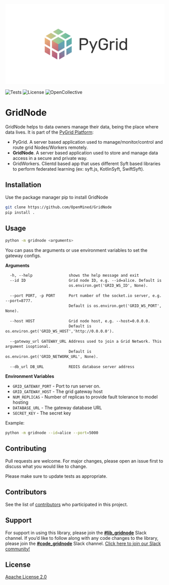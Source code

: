 ![pygrid-logo](https://raw.githubusercontent.com/OpenMined/design-assets/master/logos/PyGrid/horizontal-primary-trans.png)

![Tests](https://github.com/OpenMined/GridNode/workflows/Run%20tests/badge.svg)
![License](https://img.shields.io/github/license/OpenMined/GridNode)
![OpenCollective](https://img.shields.io/opencollective/all/openmined)

# GridNode

GridNode helps to data owners manage their data, being the place where data lives. It is part of the [PyGrid Platform](https://github.com/OpenMined/PyGrid/):
- PyGrid.  A server based application used to manage/monitor/control and route grid Nodes/Workers remotely.
- **GridNode**. A server based application used to store and manage data access in a secure and private way.
- GridWorkers. Clientd based app that uses different Syft based libraries to perform federated learning (ex: syft.js, KotlinSyft, SwiftSyft).


## Installation

Use the package manager pip to install GridNode

```bash
git clone https://github.com/OpenMined/GridNode
pip install .
```

## Usage

```bash
python -m gridnode <arguments>
```
You can pass the arguments or use environment variables to set the gateway configs.  

**Arguments**
```
  -h, --help                shows the help message and exit
  --id ID                   Grid node ID, e.g. --id=alice. Default is
                            os.environ.get('GRID_WS_ID', None).

  --port PORT, -p PORT      Port number of the socket.io server, e.g. --port=8777.
                            Default is os.environ.get('GRID_WS_PORT', None).

  --host HOST               Grid node host, e.g. --host=0.0.0.0.
                            Default is os.environ.get('GRID_WS_HOST','http://0.0.0.0').

  --gateway_url GATEWAY_URL Address used to join a Grid Network. This argument isoptional.
                            Default is os.environ.get('GRID_NETWORK_URL', None).

  --db_url DB_URL           REDIS database server address
```

**Environment Variables**
- `GRID_GATEWAY_PORT` -  Port to run server on.
- `GRID_GATEWAY_HOST` - The grid gateway host
- `NUM_REPLICAS` - Number of replicas to provide fault tolerance to model hosting
- `DATABASE_URL` - The gateway database URL
- `SECRET_KEY` - The secret key

Example:

```bash
python -m gridnode --id=alice --port=5000
```



## Contributing
Pull requests are welcome. For major changes, please open an issue first to discuss what you would like to change.

Please make sure to update tests as appropriate.

## Contributors

See the list of [contributors](https://github.com/OpenMined/GridNode/contributors) who participated in this project.

## Support
For support in using this library, please join the  [**#lib_gridnode**](https://openmined.slack.com/archives/C012KC49JRL) Slack channel. If you’d like to follow along with any code changes to the library, please join the [**#code_gridnode**](https://openmined.slack.com/archives/C012S2CDMPU) Slack channel. [Click here to join our Slack community!](https://slack.openmined.org)


## License
[Apache License 2.0](https://choosealicense.com/licenses/apache-2.0/)
